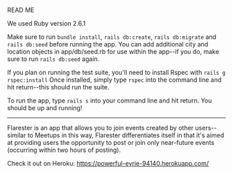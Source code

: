 READ ME

We used Ruby version 2.6.1

Make sure to run `bundle install`, `rails db:create`, `rails db:migrate` and `rails db:seed` before running the app. 
You can add additional city and location objects in app/db/seed.rb for use within the app--if you do, make sure to run 
`rails db:seed` again. 

If you plan on running the test suite, you'll need to install Rspec with `rails g rspec:install` 
Once installed, simply type `rspec` into the command line and hit return--this should run the suite.

To run the app, type `rails s` into your command line and hit return. You should be up and running!

-----------------------------------------------------------------------------------------------------------------------

Flarester is an app that allows you to join events created by other users--similar to Meetups in this way, Flarester differentiates itself in that it's aimed at providing users the opportunity to post or join only near-future events (occurring within two hours of posting).

Check it out on Heroku:
https://powerful-eyrie-94140.herokuapp.com/




